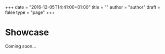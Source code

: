 +++
date = "2016-12-05T14:41:00+01:00"
title = ""
author = "author"
draft = false
type = "page"
+++

# Showcase

Coming soon...